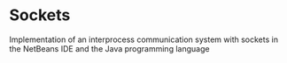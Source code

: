 # Sockets
Implementation of an interprocess communication system with sockets in the NetBeans IDE and the Java programming language
